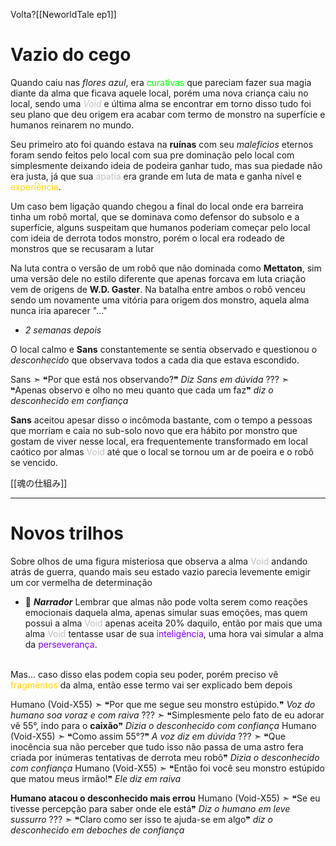 Volta?[[NeworldTale ep1]]

# Vazio do cego
Quando caiu nas *flores azul*, era <span style="color:rgb(0, 255, 0)">curativas</span> que pareciam fazer sua magia diante da alma que ficava aquele local, porém uma nova criança caiu no local, sendo uma *<span style="color: rgb(192,192,192)">Void</span>* e última alma se encontrar em torno disso tudo foi seu plano que deu origem era acabar com termo de monstro na superfície e humanos reinarem no mundo.

Seu primeiro ato foi quando estava na **ruínas** com seu *malefícios* eternos foram sendo feitos pelo local com sua pre dominação pelo local com simplesmente deixando ideia de podeira ganhar tudo, mas sua piedade não era justa, já que sua <span style="color:rgb(192,192,192)">apatia</span> era grande em luta de mata e ganha nível e <span style="color:rgb(255,215,0)">experiência</span>.

Um caso bem ligação quando chegou a final do local onde era barreira tinha um robô mortal, que se dominava como defensor do subsolo e a superfície, alguns suspeitam que humanos poderiam começar pelo local com ideia de derrota todos monstro, porém o local era rodeado de monstros que se recusaram a lutar

Na luta contra o versão de um robô que não dominada como **Mettaton**, sim uma versão dele no estilo diferente que apenas forcava em luta criação vem de origens de **W.D. Gaster**.
Na batalha entre ambos o robô venceu sendo um novamente uma vitória para origem dos monstro, aquela alma nunca iria aparecer "..."

- *2 semanas depois*

O local calmo e **Sans** constantemente se sentia observado e questionou o *desconhecido* que observava todos a cada dia que estava escondido.

Sans ➣ ❝Por que está nos observando?❞ *Diz Sans em dúvida*
??? ➣ ❝Apenas observo e olho no meu quanto que cada um faz❞ *diz o desconhecido em confiança*

**Sans** aceitou apesar disso o incômoda bastante, com o tempo a pessoas que morriam e caia no sub-solo novo que era hábito por monstro que gostam de viver nesse local, era frequentemente transformado em local caótico por almas <span style="color: rgb(192,192,192)">Void</span> até que o local se tornou um ar de poeira e o robô se vencido.

[[魂の仕組み]]

---

# Novos trilhos
Sobre olhos de uma figura misteriosa que observa a alma <span style="color: rgb(192,192,192)">Void</span> andando atrás de guerra, quando mais seu estado vazio parecia levemente emigir um cor vermelha de determinação 

- 📜 ***Narrador***
Lembrar que almas não pode volta serem como reações emocionais daquela alma, apenas simular suas emoções, mas quem possui a alma <span style="color: rgb(192,192,192)">Void</span> apenas aceita 20% daquilo, então por mais que uma alma <span style="color: rgb(192,192,192)">Void</span> tentasse usar de sua <span style="color:rgb(128, 0, 255)">inteligência</span>, uma hora vai simular a alma da <span style="color:rgb(128, 0, 255)">perseverança</span>.
<br>
Mas... caso disso elas podem copia seu poder, porém preciso vê <span style="color: gold">fragmentos</span> da alma, então esse termo vai ser explicado bem depois

Humano (Void-X55) ➣ ❝Por que me segue seu monstro estúpido.❞ *Voz do humano soa voraz e com raiva*
??? ➣ ❝Simplesmente pelo fato de eu adorar vê 55°, indo para o **caixão**❞ *Dizia o desconhecido com confiança*
Humano (Void-X55) ➣ ❝Como assim 55°?❞ *A voz diz em dúvida*
??? ➣ ❝Que inocência sua não perceber que tudo isso não passa de uma astro fera criada por inúmeras tentativas de derrota meu robô❞ *Dizia  o desconhecido com confiança*
Humano (Void-X55) ➣ ❝Então foi você seu monstro estúpido que matou meus irmão!❞ *Ele diz em raiva*

**Humano atacou o desconhecido mais errou**
Humano (Void-X55) ➣ ❝Se eu tivesse percepção para saber onde ele está❞ *Diz o humano em leve sussurro*
??? ➣ ❝Claro como ser isso te ajuda-se em algo❞ *diz o desconhecido em deboches de confiança*


